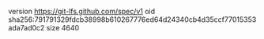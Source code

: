 version https://git-lfs.github.com/spec/v1
oid sha256:791791329fdcb38998b610267776ed64d24340cb4d35ccf77015353ada7ad0c2
size 4640
